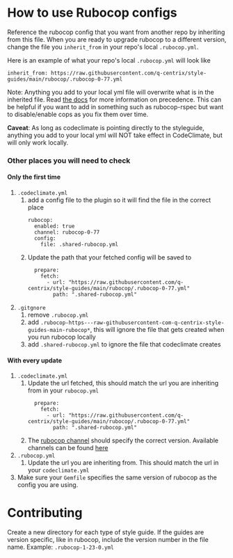 # How to use Rubocop configs
Reference the rubocop config that you want from another repo by inheriting from this file. When you are ready to upgrade rubocop to a different version, change the file you `inherit_from` in your repo's local `.rubocop.yml`.

Here is an example of what your repo's local `.rubocop.yml` will look like
```
inherit_from: https://raw.githubusercontent.com/q-centrix/style-guides/main/rubocop/.rubocop-0-77.yml
```

Note: Anything you add to your local yml file will overwrite what is in the inherited file. Read [the docs](https://docs.rubocop.org/rubocop/1.50/configuration.html#inheriting-from-another-configuration-file-in-the-project) for more information on precedence. This can be helpful if you want to add in something such as rubocop-rspec but want to disable/enable cops as you fix them over time.

**Caveat**: As long as codeclimate is pointing directly to the styleguide, anything you add to your local yml will NOT take effect in CodeClimate, but will only work locally.

### Other places you will need to check
#### Only the first time
1. `.codeclimate.yml`
    1. add a config file to the plugin so it will find the file in the correct place
        ```
        rubocop:
          enabled: true
          channel: rubocop-0-77
          config:
            file: .shared-rubocop.yml
        ```
    2. Update the path that your fetched config will be saved to
        ```
          prepare:
            fetch:
              - url: "https://raw.githubusercontent.com/q-centrix/style-guides/main/rubocop/.rubocop-0-77.yml"
                path: ".shared-rubocop.yml"
          ```
2. `.gitgnore`
    1. remove `.rubocop.yml`
    2. add `.rubocop-https---raw-githubusercontent-com-q-centrix-style-guides-main-rubocop*`, this will ignore the file that gets created when you run rubocop locally
    3. add `.shared-rubocop.yml` to ignore the file that codeclimate creates

#### With every update
1. `.codeclimate.yml`
    1. Update the url fetched, this should match the url you are inheriting from in your `rubocop.yml`
        ```
          prepare:
            fetch:
              - url: "https://raw.githubusercontent.com/q-centrix/style-guides/main/rubocop/.rubocop-0-77.yml"
                path: ".shared-rubocop.yml"
          ```
    2. The [rubocop channel](https://docs.codeclimate.com/docs/rubocop#using-rubocops-newer-versions) should specify the correct version. Available channels can be found [here](https://github.com/codeclimate/codeclimate-rubocop/branches/all?utf8=%E2%9C%93&query=channel%2Frubocop)
2. `.rubocop.yml`
    1. Update the url you are inheriting from. This should match the url in your `codeclimate.yml`
3. Make sure your `Gemfile` specifies the same version of rubocop as the config you are using.


# Contributing
Create a new directory for each type of style guide.
If the guides are version specific, like in rubocop, include the version number in the file name. Example: `.rubocop-1-23-0.yml`
